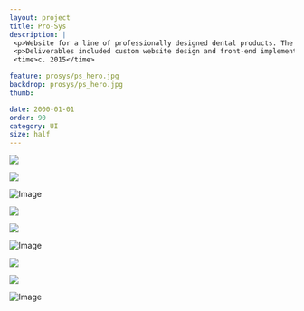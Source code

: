 ```yaml
---
layout: project
title: Pro-Sys
description: |
 <p>Website for a line of professionally designed dental products. The goal of the design was to highlight the scientifically-proven advantages of using these products and to raise the profile of the web presence to the level of mass-market competitors.</p>
 <p>Deliverables included custom website design and front-end implementation.</p>
 <time>c. 2015</time>

feature: prosys/ps_hero.jpg
backdrop: prosys/ps_hero.jpg
thumb:

date: 2000-01-01
order: 90
category: UI
size: half
---
```


<p class="half"><img src="{{site.project_img_path}}prosys/ps_site.jpg"></p>
<p class="half"><img src="{{site.project_img_path}}prosys/ps_arrow.jpg"></p>

![Image]({{site.project_img_path}}prosys/ps_header.jpg)

<p class="half"><img src="{{site.project_img_path}}prosys/ps_brushes.jpg"></p>
<p class="half"><img src="{{site.project_img_path}}prosys/ps_category.jpg"></p>

![Image]({{site.project_img_path}}prosys/ps_pages.jpg)

<p class="half"><img src="{{site.project_img_path}}prosys/ps_hand.jpg"></p>
<p class="half"><img src="{{site.project_img_path}}prosys/ps_mobile_menu.jpg"></p>

![Image]({{site.project_img_path}}prosys/ps_kids.jpg)
